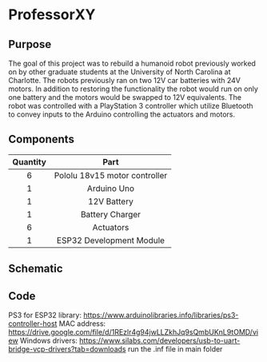 # ProfessorXY

## Purpose
The goal of this project was to rebuild a humanoid robot previously worked on by other graduate students at the University of North Carolina
at Charlotte. The robots previously ran on two 12V car batteries with 24V motors. In addition to restoring the functionality the robot would 
run on only one battery and the motors would be swapped to 12V equivalents. The robot was controlled with a PlayStation 3 controller which utilize
Bluetooth to convey inputs to the Arduino controlling the actuators and motors.

## Components
| Quantity  | Part |
| :-------------: | :-------------: |
| 6 | Pololu 18v15 motor controller  |
| 1 | Arduino Uno  |
| 1 | 12V Battery |
| 1 | Battery Charger |
| 6 | Actuators |
| 1 | ESP32 Development Module |

## Schematic

## Code

PS3 for ESP32 library: https://www.arduinolibraries.info/libraries/ps3-controller-host
MAC address: https://drive.google.com/file/d/1REzlr4g94jwLLZkhJq9sQmbUKnL9tOMD/view
Windows drivers: https://www.silabs.com/developers/usb-to-uart-bridge-vcp-drivers?tab=downloads
	run the .inf file in main folder